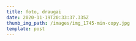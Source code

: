 ```yaml
---
title: foto, draugai
date: 2020-11-19T20:33:37.335Z
thumb_img_path: /images/img_1745-min-copy.jpg
template: post
---
```

